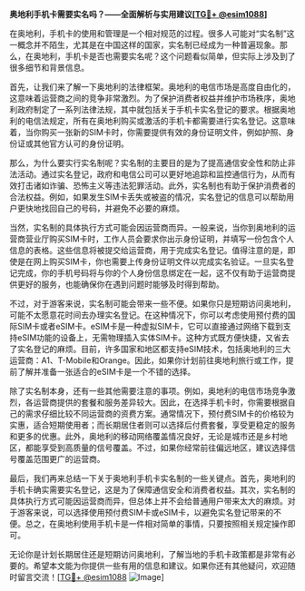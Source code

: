**奥地利手机卡需要实名吗？——全面解析与实用建议[[TG💪+ @esim1088](https://t.me/s/esim1088)]**

在奥地利，手机卡的使用和管理是一个相对规范的过程。很多人可能对“实名制”这一概念并不陌生，尤其是在中国这样的国家，实名制已经成为一种普遍现象。那么，在奥地利，手机卡是否也需要实名呢？这个问题看似简单，但实际上涉及到了很多细节和背景信息。

首先，让我们来了解一下奥地利的法律框架。奥地利的电信市场是高度自由化的，这意味着运营商之间的竞争非常激烈。为了保护消费者权益并维护市场秩序，奥地利政府制定了一系列法律法规，其中就包括关于手机卡实名登记的要求。根据奥地利的电信法规定，所有在奥地利购买或激活的手机卡都需要进行实名登记。这意味着，当你购买一张新的SIM卡时，你需要提供有效的身份证明文件，例如护照、身份证或其他官方认可的身份证明。

那么，为什么要实行实名制呢？实名制的主要目的是为了提高通信安全性和防止非法活动。通过实名登记，政府和电信公司可以更好地追踪和监控通信行为，从而有效打击诸如诈骗、恐怖主义等违法犯罪活动。此外，实名制也有助于保护消费者的合法权益。例如，如果发生SIM卡丢失或被盗的情况，实名登记的信息可以帮助用户更快地找回自己的号码，并避免不必要的麻烦。

当然，实名制的具体执行方式可能会因运营商而异。一般来说，当你到奥地利的运营商营业厅购买SIM卡时，工作人员会要求你出示身份证明，并填写一份包含个人信息的表格。这些信息将被提交给运营商，用于完成实名登记。值得注意的是，即使是在网上购买SIM卡，你也需要上传身份证明文件以完成实名验证。一旦实名登记完成，你的手机号码将与你的个人身份信息绑定在一起，这不仅有助于运营商提供更好的服务，也能确保你在遇到问题时能够及时得到帮助。

不过，对于游客来说，实名制可能会带来一些不便。如果你只是短期访问奥地利，可能不太愿意花时间去办理实名登记。在这种情况下，你可以考虑使用预付费的国际SIM卡或者eSIM卡。eSIM卡是一种虚拟SIM卡，它可以直接通过网络下载到支持eSIM功能的设备上，无需物理插入实体SIM卡。这种方式既方便快捷，又省去了实名登记的麻烦。目前，许多国家和地区都支持eSIM技术，包括奥地利的三大运营商：A1、T-Mobile和Orange。因此，如果你计划前往奥地利旅行或工作，提前了解并准备一张适合的eSIM卡是一个不错的选择。

除了实名制本身，还有一些其他需要注意的事项。例如，奥地利的电信市场竞争激烈，各运营商提供的套餐和服务差异较大。因此，在选择手机卡时，你需要根据自己的需求仔细比较不同运营商的资费方案。通常情况下，预付费SIM卡的价格较为实惠，适合短期使用者；而长期居住者则可以选择后付费套餐，享受更稳定的服务和更多的优惠。此外，奥地利的移动网络覆盖情况良好，无论是城市还是乡村地区，都能享受到高质量的信号覆盖。不过，如果你经常前往偏远地区，建议选择信号覆盖范围更广的运营商。

最后，我们再来总结一下关于奥地利手机卡实名制的一些关键点。首先，奥地利的手机卡确实需要实名登记，这是为了保障通信安全和消费者权益。其次，实名制的具体执行方式可能因运营商而异，但总体上并不会给普通用户带来太大的麻烦。对于游客来说，可以选择使用预付费SIM卡或eSIM卡，以避免实名登记带来的不便。总之，在奥地利使用手机卡是一件相对简单的事情，只要按照相关规定操作即可。

无论你是计划长期居住还是短期访问奥地利，了解当地的手机卡政策都是非常有必要的。希望本文能为你提供一些有用的信息和建议。如果你还有其他疑问，欢迎随时留言交流！[[TG💪+ @esim1088](https://t.me/s/esim1088) ![Image](https://i.postimg.cc/4NQfJmqS/Snipaste-2025-05-13-00-14-12.png)]